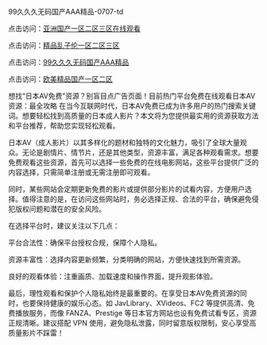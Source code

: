 
99久久久无码国产AAA精品-0707-td


点击访问：<a href="https://rtj-3zo.pages.dev/">亚洲国产一区二区三区在线观看</a>

点击访问：<a href="https://gsd-agv.pages.dev/">精品乱子伦一区二区三区</a>

点击访问：<a href="https://tfda.pages.dev/">99久久久无码国产AAA精品</a>

点击访问：<a href="https://cfad.pages.dev/">欧美精品国产一区二区</a>

想找“日本AV免费”资源？别盲目点广告页面！目前热门平台免费在线观看日本AV资源：最全攻略
在当今互联网时代，日本AV免费已成为许多用户的热门搜索关键词。想要轻松找到高质量的日本成人影片？本文将为您提供最实用的资源获取方法和平台推荐，帮助您实现轻松观看。

日本AV（成人影片）以其多样化的题材和独特的文化魅力，吸引了全球大量观众。无论是剧情片、情节片，还是其他类型，资源丰富，满足各种观看需求。想要免费观看这些资源，首先可以选择一些免费的在线电影网站，这些平台提供广泛的内容选择，只需简单注册或无需注册即可观看。

同时，某些网站会定期更新免费的影片或提供部分影片的试看内容，方便用户选择。值得注意的是，在访问这些网站时，务必选择正规、合法的平台，确保避免侵犯版权问题和潜在的安全风险。

在选择平台时，建议关注以下几点：

平台合法性：确保平台授权合规，保障个人隐私。

资源丰富性：选择内容更新频繁，分类明确的网站，方便快速找到所需资源。

良好的观看体验：注重画质、加载速度和操作界面，提升观影体验。

最后，理性观看和保护个人隐私始终是最重要的。在享受日本AV免费资源的同时，也要保持健康的娱乐心态。如 JavLibrary、XVideos、FC2 等提供高清、免费播放服务，而像 FANZA、Prestige 等日本官方网站也设有免费试看专区，资源正规清晰。建议搭配 VPN 使用，避免隐私泄露，同时留意版权限制，安心享受高质量影片不踩雷！

<span style="display:none;">[Canonical link](https://github.com/td20250707/td20250707 ）</span>
